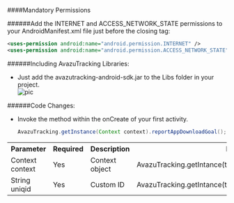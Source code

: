 ####Mandatory Permissions 

######Add the INTERNET and ACCESS_NETWORK_STATE permissions to your AndroidManifest.xml file just before the closing </manifest> tag:   

   ```xml
   <uses-permission android:name="android.permission.INTERNET" />      
   <uses-permission android:name="android.permission.ACCESS_NETWORK_STATE" />
   ```
    
######Including AvazuTracking Libraries:   
- Just add the avazutracking-android-sdk.jar to the Libs folder in your project.  
![pic](http://d.pcs.baidu.com/thumbnail/1d745fbbea1e31a887c09a42e5e03346?fid=2050215414-250528-3206699477&time=1382332983&sign=FDTAR-DCb740ccc5511e5e8fedcff06b081203-3gQcBHnw1mz512yKOwFR5eTq97c%3D&rt=sh&expires=8h&r=234169259&size=c710_u500&quality=100)
   
######Code Changes:  
- Invoke the method within the onCreate of your first activity.

   ```java
   AvazuTracking.getInstance(Context context).reportAppDownloadGoal();   
   ```
   
<table>
<tr>
<th>Parameter</th>
<th>Required</th>
<th>Description</th>
<th>Example</th>
</tr>
<tr>
<td>Context context</td>
<td>Yes</td>
<td>Context object</td>
<td>AvazuTracking.getIntance(this);</td>
</tr>
<tr>
<td>String uniqid</td>
<td>Yes</td>
<td>Custom ID</td>
<td>AvazuTracking.getIntance(this).reportAppDownLoadGoal("id");</td>
</tr>
</table>

